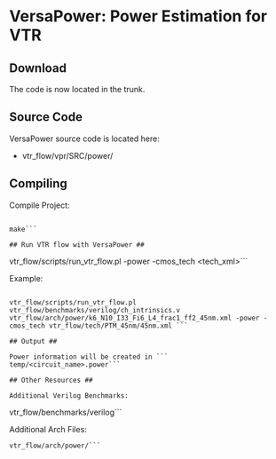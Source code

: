 # VersaPower: Power Estimation for VTR #

## Download ##

The code is now located in the trunk.


## Source Code ##

VersaPower source code is located here:
  * vtr\_flow/vpr/SRC/power/

## Compiling ##

Compile Project:
```

make```

## Run VTR flow with VersaPower ##
```
vtr_flow/scripts/run_vtr_flow.pl <verilog> <architecture> -power -cmos_tech <tech_xml>```

Example:
```

vtr_flow/scripts/run_vtr_flow.pl vtr_flow/benchmarks/verilog/ch_intrinsics.v vtr_flow/arch/power/k6_N10_I33_Fi6_L4_frac1_ff2_45nm.xml -power -cmos_tech vtr_flow/tech/PTM_45nm/45nm.xml ```

## Output ##

Power information will be created in ```
temp/<circuit_name>.power```

## Other Resources ##

Additional Verilog Benchmarks:
```
vtr_flow/benchmarks/verilog```

Additional Arch Files:
```
vtr_flow/arch/power/```